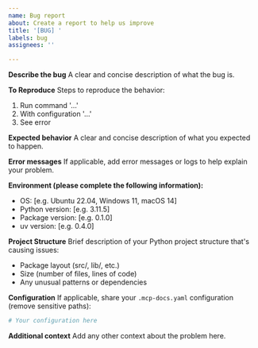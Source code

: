 ```yaml
---
name: Bug report
about: Create a report to help us improve
title: '[BUG] '
labels: bug
assignees: ''

---
```


**Describe the bug**
A clear and concise description of what the bug is.

**To Reproduce**
Steps to reproduce the behavior:
1. Run command '...'
2. With configuration '...'
3. See error

**Expected behavior**
A clear and concise description of what you expected to happen.

**Error messages**
If applicable, add error messages or logs to help explain your problem.

**Environment (please complete the following information):**
 - OS: [e.g. Ubuntu 22.04, Windows 11, macOS 14]
 - Python version: [e.g. 3.11.5]
 - Package version: [e.g. 0.1.0]
 - uv version: [e.g. 0.4.0]

**Project Structure**
Brief description of your Python project structure that's causing issues:
- Package layout (src/, lib/, etc.)
- Size (number of files, lines of code)
- Any unusual patterns or dependencies

**Configuration**
If applicable, share your `.mcp-docs.yaml` configuration (remove sensitive paths):

```yaml
# Your configuration here
```

**Additional context**
Add any other context about the problem here.
